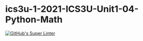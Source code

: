 # ics3u-1-2021-ICS3U-Unit1-04-Python-Math


[![GitHub's Super Linter](https://github.com/ics3u-1-2021/ICS3U-Unit1-04-Python-Math/workflows/GitHub's%20Super%20Linter/badge.svg)](https://github.com/ics3u-1-2021/ICS3U-Unit1-04-Python-Math/actions)
